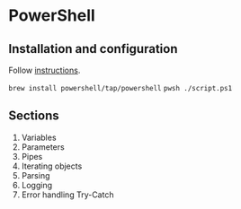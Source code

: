 # PowerShell

## Installation and configuration

Follow [instructions](https://learn.microsoft.com/en-us/powershell/scripting/install/installing-powershell-on-macos?view=powershell-7.4).

`brew install powershell/tap/powershell`
`pwsh ./script.ps1`

## Sections

1. Variables
2. Parameters
3. Pipes
4. Iterating objects
5. Parsing
6. Logging
7. Error handling Try-Catch
